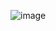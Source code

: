 ![image](https://github.com/xdkaine/sam-game-public/assets/55013938/7b4b7831-9df6-4971-ac6c-01dabfad3acf)
